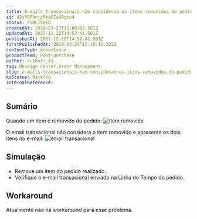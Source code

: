 ```yaml
---
title: E-mails transacionais não consideram os itens removidos do pedido
id: 42sPSPAnjiMkeOIsSAgmo4
status: PUBLISHED
createdAt: 2018-03-27T15:00:02.581Z
updatedAt: 2022-12-22T14:52:41.501Z
publishedAt: 2022-12-22T14:52:41.501Z
firstPublishedAt: 2018-03-27T15:10:11.322Z
contentType: knownIssue
productTeam: Post-purchase
author: authors_41
tag: Message Center,Order Management
slug: e-mails-transacionais-nao-consideram-os-itens-removidos-do-pedido
kiStatus: Backlog
internalReference: 
---
```


## Sumário

Quando um item é removido do pedido:
![item removido](//images.ctfassets.net/alneenqid6w5/6Z4eZwTaE00c4IoWWwgoAE/c280b06fb2912bad51afceac5db4c4d0/tozOd3.jpg)

O email transacional não considera o item removido e apresenta os dois itens no e-mail:
![email transacional](//images.ctfassets.net/alneenqid6w5/77NEYq80oM6Umm44KO8Uc/625b13837f9ff4b4333e2e28a0745431/zbXg5s.jpg)



## Simulação

- Remova um item do pedido realizado.
- Verifique o e-mail transacional enviado na Linha do Tempo do pedido.

## Workaround

Atualmente não há workaround para esse problema.

